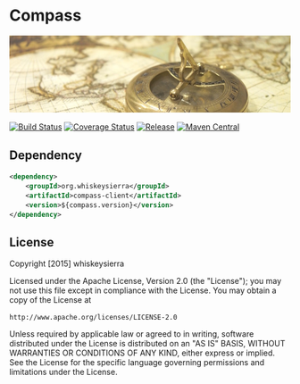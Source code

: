 # Compass

[![Map of the World](docs/map-of-the-world.jpg)](http://pixabay.com/en/map-of-the-world-compass-antique-429784/)

[![Build Status](https://img.shields.io/travis/whiskeysierra/compass.svg)](https://travis-ci.org/whiskeysierra/compass)
[![Coverage Status](https://img.shields.io/coveralls/whiskeysierra/compass.svg)](https://coveralls.io/r/whiskeysierra/compass)
[![Release](https://img.shields.io/github/release/whiskeysierra/compass.svg)](https://github.com/whiskeysierra/compass/releases)
[![Maven Central](https://img.shields.io/maven-central/v/org.whiskeysierra/compass-parent.svg)](https://maven-badges.herokuapp.com/maven-central/org.whiskeysierra/compass-parent)


## Dependency

```xml
<dependency>
    <groupId>org.whiskeysierra</groupId>
    <artifactId>compass-client</artifactId>
    <version>${compass.version}</version>
</dependency>
```

## License

Copyright [2015] whiskeysierra

Licensed under the Apache License, Version 2.0 (the "License");
you may not use this file except in compliance with the License.
You may obtain a copy of the License at

    http://www.apache.org/licenses/LICENSE-2.0

Unless required by applicable law or agreed to in writing, software
distributed under the License is distributed on an "AS IS" BASIS,
WITHOUT WARRANTIES OR CONDITIONS OF ANY KIND, either express or implied.
See the License for the specific language governing permissions and
limitations under the License.
